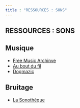 ```yaml
---
title : "RESSOURCES : SONS"
---
```


## RESSOURCES : SONS

## Musique
- [Free Music Archinve](https://freemusicarchive.org/home)
- [Au bout du fil](https://auboutdufil.com)
- [Dogmazic](https://dogmazic.net)

## Bruitage
- [La Sonothèque](https://lasonotheque.org)
